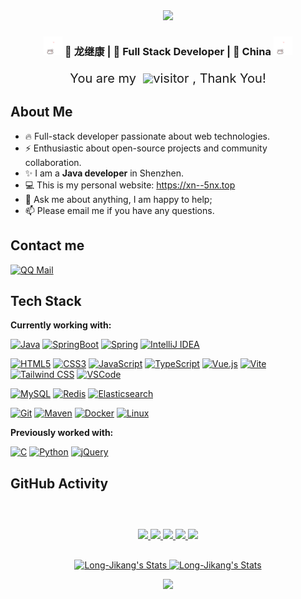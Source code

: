 <div align="center">
  <img src="https://capsule-render.vercel.app/api?type=waving&color=timeGradient&height=300&&section=header&text=HI%20THERE&fontSize=90&fontAlign=50&fontAlignY=30&desc=I%20am%20 Long-Jikang !&descAlign=50&descSize=30&descAlignY=60&animation=twinkling" />
</div>

<div align="center">
<h3><img src="./src/assert/img/hellokittydance.gif" width="30"> 🚀 龙继康 | 🌈 Full Stack Developer | 📌 China <img src="./src/assert/img/hellokittydance.gif" width="30"></h3>
</div>

<p align="center" style="display: flex;justify-content: center;align-items: center;font-size:1.25rem;">You are my &nbsp;<img src="https://profile-counter.glitch.me/Long-Jikang/count.svg"/> </h1>visitor , Thank You!</p>



## About Me

- 🔥 Full-stack developer passionate about web technologies.
- ⚡️ Enthusiastic about open-source projects and community collaboration.
- ✨ I am a **Java developer** in Shenzhen.
- 💻 This is my personal website: <https://xn--5nx.top>
- 💬 Ask me about anything, I am happy to help;
- 📫 Please email me if you have any questions.

## Contact me


[![QQ Mail](https://img.shields.io/badge/FoxMail-003366?style=flat&logo=mail.ru&logoColor=white)](mailto:2015692308@qq.com)

## Tech Stack

**Currently working with:**

[![Java](https://img.shields.io/badge/-Java-007396?style=flat-square&logo=java)](https://www.oracle.com/java/)
[![SpringBoot](https://img.shields.io/badge/-SpringBoot-6DB33F?style=flat-square&logo=springboot&logoColor=white)](https://spring.io/projects/spring-boot)
[![Spring](https://img.shields.io/badge/-Spring-6DB33F?style=flat-square&logo=spring&logoColor=white)](https://spring.io/)
[![IntelliJ IDEA](https://img.shields.io/badge/-IntelliJ_IDEA-000000?style=flat-square&logo=intellijidea)](https://www.jetbrains.com/idea/)


[![HTML5](https://img.shields.io/badge/-HTML5-E34F26?style=flat-square&logo=html5&logoColor=white)](https://developer.mozilla.org/en-US/docs/Web/Guide/HTML/HTML5)
[![CSS3](https://img.shields.io/badge/-CSS3-1572B6?style=flat-square&logo=css3)](https://developer.mozilla.org/en-US/docs/Web/CSS)
[![JavaScript](https://img.shields.io/badge/-JavaScript-F7DF1E?style=flat-square&logo=javascript&logoColor=black)](https://developer.mozilla.org/en-US/docs/Web/JavaScript)
[![TypeScript](https://img.shields.io/badge/-TypeScript-3178C6?style=flat-square&logo=typescript&logoColor=white)](https://www.typescriptlang.org/)
[![Vue.js](https://img.shields.io/badge/-Vue.js-4FC08D?style=flat-square&logo=vue.js&logoColor=white)](https://vuejs.org/)
[![Vite](https://img.shields.io/badge/-Vite-646CFF?style=flat-square&logo=vite&logoColor=white)](https://vitejs.dev/)
[![Tailwind CSS](https://img.shields.io/badge/-Tailwind_CSS-38B2AC?style=flat-square&logo=tailwind-css&logoColor=white)](https://tailwindcss.com/)
[![VSCode](https://img.shields.io/badge/-VSCode-007ACC?style=flat-square&logo=visualstudiocode)](https://code.visualstudio.com/)


[![MySQL](https://img.shields.io/badge/-MySQL-4479A1?style=flat-square&logo=mysql&logoColor=white)](https://www.mysql.com/)
[![Redis](https://img.shields.io/badge/-Redis-DC382D?style=flat-square&logo=redis&logoColor=white)](https://redis.io/)
[![Elasticsearch](https://img.shields.io/badge/-Elasticsearch-005571?style=flat-square&logo=elasticsearch)](https://www.elastic.co/elasticsearch/)


[![Git](https://img.shields.io/badge/-Git-F05032?style=flat-square&logo=git&logoColor=white)](https://git-scm.com/)
[![Maven](https://img.shields.io/badge/-Maven-C71A36?style=flat-square&logo=apache-maven)](https://maven.apache.org/)
[![Docker](https://img.shields.io/badge/-Docker-2496ED?style=flat-square&logo=docker&logoColor=white)](https://www.docker.com/)
[![Linux](https://img.shields.io/badge/-Linux-FCC624?style=flat-square&logo=linux&logoColor=black)](https://www.linux.org/)


**Previously worked with:**

[![C](https://img.shields.io/badge/-C-A8B9CC?style=flat-square&logo=c&logoColor=white)](https://en.wikipedia.org/wiki/C_(programming_language))
[![Python](https://img.shields.io/badge/-Python-3776AB?style=flat-square&logo=python&logoColor=white)](https://www.python.org/)
[![jQuery](https://img.shields.io/badge/-jQuery-0769AD?style=flat-square&logo=jquery&logoColor=white)](https://jquery.com/)


## GitHub Activity

<p align="center" style="margin-top:60px;margin-bottom:30px;">
  <a href="https://github.com/Long-Jikang">
    <img src="https://badges.strrl.dev/visits/Long-Jikang/Long-Jikang?style=flat-square&color=black&logo=github">
  </a>
  <a href="https://github.com/Long-Jikang">
    <img src="https://badges.strrl.dev/years/Long-Jikang?style=flat-square&color=black&logo=github">
  </a>
  <a href="https://github.com/Long-Jikang?tab=repositories">
    <img src="https://badges.strrl.dev/repos/Long-Jikang?style=flat-square&color=black&logo=github">
  </a>
  <a href="https://gist.github.com/Long-Jikang">
    <img src="https://badges.strrl.dev/gists/Long-Jikang?style=flat-square&color=black&logo=github">
  </a>
  <a href="https://github.com/Long-Jikang">
    <img src="https://badges.strrl.dev/commits/monthly/Long-Jikang?style=flat-square&color=black&logo=github">
  </a>
</p>

<p align="center">
  <a href="https://github.com/Long-Jikang" class="rich-diff-level-one">
    <img src="https://github-readme-stats.vercel.app/api/top-langs/?username=Long-Jikang&theme=calm&langs_count=6&layout=compact" alt="Long-Jikang's Stats" height=165>
    <img src="https://github-readme-stats.vercel.app/api?username=Long-Jikang&theme=calm&show_icons=true" alt="Long-Jikang's Stats" height=165>
  </a>
</p>


<p align="center">
<img src="https://github-readme-activity-graph.vercel.app/graph?username=Long-Jikang&theme=dracula" width="700" />
</p>
